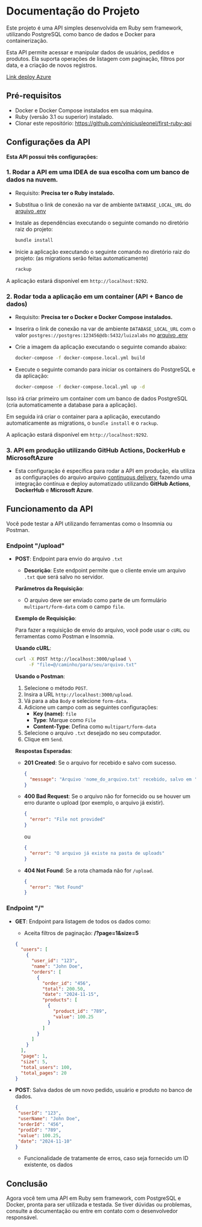 # Documentação do Projeto

Este projeto é uma API simples desenvolvida em Ruby sem framework, utilizando PostgreSQL como banco de dados e Docker
para containerização.

Esta API permite acessar e manipular dados de usuários, pedidos e produtos. Ela suporta operações de listagem com paginação, filtros por data, e a criação de novos registros.

[Link deploy Azure](https://luizalabs-ruby-a7dghshjbkcahyg3.eastus-01.azurewebsites.net/users)

## Pré-requisitos

- Docker e Docker Compose instalados em sua máquina.
- Ruby (versão 3.1 ou superior) instalado.
- Clonar este repositório: https://github.com/viniciusleonel/first-ruby-api

## Configurações da API

**Esta API possui três configurações:**

### 1. Rodar a API em uma IDEA de sua escolha com um banco de dados na nuvem.
   - Requisito: **Precisa ter o Ruby instalado.**
   - Substitua o link de conexão na var de ambiente `DATABASE_LOCAL_URL` do [arquivo .env](.env)
   - Instale as dependências executando o seguinte comando no diretório raiz do projeto:
   
      ```bash
      bundle install
      ```
   - Inicie a aplicação executando o seguinte comando no diretório raiz do projeto:
     (as migrations serão feitas automaticamente)

      ```bash
      rackup
      ```


A aplicação estará disponível em `http://localhost:9292`.

### 2. Rodar toda a aplicação em um container (API + Banco de dados)
   - Requisito: **Precisa ter o Docker e Docker Compose instalados.**
   - Inserira o link de conexão na var de ambiente `DATABASE_LOCAL_URL` com o valor `postgres://postgres:123456@db:5432/luizalabs` no [arquivo .env](.env)

   - Crie a imagem da aplicação executando o seguinte comando abaixo:

      ```bash
      docker-compose -f docker-compose.local.yml build
      ```

   - Execute o seguinte comando para iniciar os containers do PostgreSQL e da aplicação:

      ```bash
      docker-compose -f docker-compose.local.yml up -d
      ```

   Isso irá criar primeiro um container com um banco de dados PostgreSQL (cria automaticamente a database para a aplicação).

   Em seguida irá criar o container para a aplicação, executando automaticamente as migrations, o `bundle install` e o `rackup`.

   A aplicação estará disponível em `http://localhost:9292`.

### 3. API em produção utilizando GitHub Actions, DockerHub e MicrosoftAzure
   - Esta configuração é específica para rodar a API em produção, ela utiliza as configurações do arquivo arquivo [continuous delivery](.github/workflows/continuous_delivery.yml), 
fazendo uma integração contínua e deploy automatizado utilizando **GitHub Actions**, **DockerHub** e **Microsoft Azure**.

## Funcionamento da API

Você pode testar a API utilizando ferramentas como o Insomnia ou Postman. 

### Endpoint "/upload"

- **POST**: Endpoint para envio do arquivo `.txt`
    - **Descrição**: Este endpoint permite que o cliente envie um arquivo `.txt` que será salvo no servidor.

  **Parâmetros da Requisição**:
    - O arquivo deve ser enviado como parte de um formulário `multipart/form-data` com o campo `file`.

  **Exemplo de Requisição**:

  Para fazer a requisição de envio do arquivo, você pode usar o `cURL` ou ferramentas como Postman e Insomnia.

  **Usando cURL**:
    ```bash
    curl -X POST http://localhost:3000/upload \
         -F "file=@/caminho/para/seu/arquivo.txt"
    ```

  **Usando o Postman**:
    1. Selecione o método `POST`.
    2. Insira a URL `http://localhost:3000/upload`.
    3. Vá para a aba `Body` e selecione `form-data`.
    4. Adicione um campo com as seguintes configurações:
       - **Key (name)**: `file`
       - **Type**: Marque como `File`
       - **Content-Type**: Defina como `multipart/form-data`
    5. Selecione o arquivo `.txt` desejado no seu computador.
    6. Clique em `Send`.

  **Respostas Esperadas**:
    - **201 Created**: Se o arquivo for recebido e salvo com sucesso.
      ```json
      {
        "message": "Arquivo 'nome_do_arquivo.txt' recebido, salvo em 'uploads/nome_do_arquivo.txt'"
      }
      ```
    - **400 Bad Request**: Se o arquivo não for fornecido ou se houver um erro durante o upload (por exemplo, o arquivo já existir).
      ```json
      {
        "error": "File not provided" 
      }
      ```
      ou
      ```json
      {
        "error": "O arquivo já existe na pasta de uploads"
      }
      ```

    - **404 Not Found**: Se a rota chamada não for `/upload`.
      ```json
      {
        "error": "Not Found"
      }
      ```

### Endpoint "/"

- **GET**: Endpoint para listagem de todos os dados como:
     - Aceita filtros de paginação: **/?page=1&size=5**
     ```json
     {
       "users": [
         {
           "user_id": "123",
           "name": "John Doe",
           "orders": [
             {
               "order_id": "456",
               "total": 200.50,
               "date": "2024-11-15",
               "products": [
                 {
                   "product_id": "789",
                   "value": 100.25
                 }
               ]
             }
           ]
         }
       ],
       "page": 1,
       "size": 5,
       "total_users": 100,
       "total_pages": 20
     }
     ```

- **POST**: Salva dados de um novo pedido, usuário e produto no banco de dados.

     ```json
     {
      "userId": "123",
      "userName": "John Doe",
      "orderId": "456",
      "prodId": "789",
      "value": 100.25,
      "date": "2024-11-10"
     }
     ```
     - Funcionalidade de tratamente de erros, caso seja fornecido um ID existente, os dados


## Conclusão

Agora você tem uma API em Ruby sem framework, com PostgreSQL e Docker, pronta para ser utilizada e testada. Se tiver
dúvidas ou problemas, consulte a documentação ou entre em contato com o desenvolvedor responsável.
